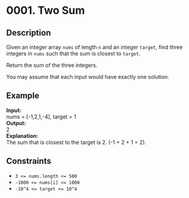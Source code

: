 # 0001. Two Sum

## Description

Given an integer array `nums` of length `n` and an integer `target`, find three integers in `nums` such that the sum is closest to `target`.

Return the sum of the three integers.

You may assume that each input would have exactly one solution.

## Example

**Input:**  
nums = [-1,2,1,-4], target = 1
<br>
**Output:**
<br>
2
<br>
**Explanation:**
<br>
The sum that is closest to the target is 2. (-1 + 2 + 1 = 2).

## Constraints

- `3 <= nums.length <= 500`
- `-1000 <= nums[i] <= 1000`
- `-10^4 <= target <= 10^4` 
